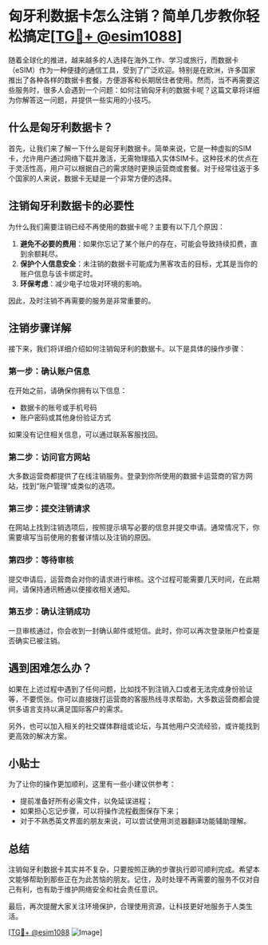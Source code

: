 # 匈牙利数据卡怎么注销？简单几步教你轻松搞定[[TG💪+ @esim1088](https://t.me/s/esim1088)]

随着全球化的推进，越来越多的人选择在海外工作、学习或旅行，而数据卡（eSIM）作为一种便捷的通信工具，受到了广泛欢迎。特别是在欧洲，许多国家推出了各种各样的数据卡套餐，方便游客和长期居住者使用。然而，当不再需要这些服务时，很多人会遇到一个问题：如何注销匈牙利的数据卡呢？这篇文章将详细为你解答这一问题，并提供一些实用的小技巧。

## 什么是匈牙利数据卡？

首先，让我们来了解一下什么是匈牙利数据卡。简单来说，它是一种虚拟的SIM卡，允许用户通过网络下载并激活，无需物理插入实体SIM卡。这种技术的优点在于灵活性高，用户可以根据自己的需求随时更换运营商或套餐。对于经常往返于多个国家的人来说，数据卡无疑是一个非常方便的选择。

## 注销匈牙利数据卡的必要性

为什么我们需要注销已经不再使用的数据卡呢？主要有以下几个原因：

1. **避免不必要的费用**：如果你忘记了某个账户的存在，可能会导致持续扣费，直到余额耗尽。
2. **保护个人信息安全**：未注销的数据卡可能成为黑客攻击的目标，尤其是当你的账户信息与该卡绑定时。
3. **环保考虑**：减少电子垃圾对环境的影响。

因此，及时注销不再需要的服务是非常重要的。

## 注销步骤详解

接下来，我们将详细介绍如何注销匈牙利的数据卡。以下是具体的操作步骤：

### 第一步：确认账户信息

在开始之前，请确保你拥有以下信息：
- 数据卡的账号或手机号码
- 账户密码或其他身份验证方式

如果没有记住相关信息，可以通过联系客服找回。

### 第二步：访问官方网站

大多数运营商都提供了在线注销服务。登录到你所使用的数据卡运营商的官方网站，找到“账户管理”或类似的选项。

### 第三步：提交注销请求

在网站上找到注销选项后，按照提示填写必要的信息并提交申请。通常情况下，你需要填写当前使用的套餐详情以及注销的原因。

### 第四步：等待审核

提交申请后，运营商会对你的请求进行审核。这个过程可能需要几天时间，在此期间，请保持通讯畅通以便接收相关通知。

### 第五步：确认注销成功

一旦审核通过，你会收到一封确认邮件或短信。此时，你可以再次登录账户检查是否确实已被注销。

## 遇到困难怎么办？

如果在上述过程中遇到了任何问题，比如找不到注销入口或者无法完成身份验证等，不要慌张。你可以直接拨打运营商的客服热线寻求帮助，大多数运营商都会提供多语言支持以满足国际客户的需求。

另外，也可以加入相关的社交媒体群组或论坛，与其他用户交流经验，或许能找到更高效的解决方案。

## 小贴士

为了让你的操作更加顺利，这里有一些小建议供参考：

- 提前准备好所有必需文件，以免延误进程；
- 如果担心忘记步骤，可以将操作流程截图保存下来；
- 对于不熟悉英文界面的朋友来说，可以尝试使用浏览器翻译功能辅助理解。

## 总结

注销匈牙利数据卡其实并不复杂，只要按照正确的步骤执行即可顺利完成。希望本文能够帮助到那些正在为此苦恼的朋友。记住，及时处理不再需要的服务不仅对自己有利，也有助于维护网络安全和社会责任意识。

最后，再次提醒大家关注环境保护，合理使用资源，让科技更好地服务于人类生活。

[[TG💪+ @esim1088](https://t.me/s/esim1088) ![Image](https://i.postimg.cc/4NQfJmqS/Snipaste-2025-05-13-00-14-12.png)]